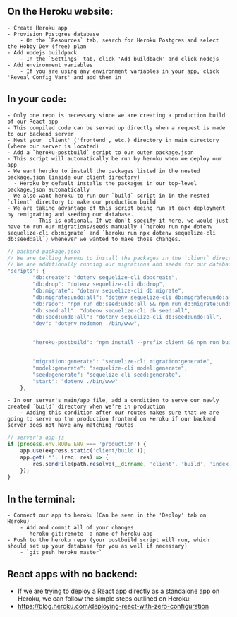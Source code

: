 ## On the Heroku website:
	- Create Heroku app
	- Provision Postgres database
		- On the `Resources` tab, search for Heroku Postgres and select the Hobby Dev (free) plan
	- Add nodejs buildpack
		- In the `Settings` tab, click 'Add buildback' and click nodejs
	- Add environment variables
		- If you are using any environment variables in your app, click 'Reveal Config Vars' and add them in

## In your code:
	- Only one repo is necessary since we are creating a production build of our React app
    - This compiled code can be served up directly when a request is made to our backend server
	- Nest your 'client' ('frontend', etc.) directory in main directory (where our server is located)
	- Add a `heroku-postbuild` script to our outer package.json
    - This script will automatically be run by heroku when we deploy our app
    - We want heroku to install the packages listed in the nested package.json (inside our client directory)
      - Heroku by default installs the packages in our top-level package.json automatically
    - We also want heroku to run our `build` script in in the nested `client` directory to make our production build
    - We are taking advantage of this script being run at each deployment by remigrating and seeding our database.
			- This is optional. If we don't specify it here, we would just have to run our migrations/seeds manually (`heroku run npx dotenv sequelize-cli db:migrate` and `heroku run npx dotenv sequelize-cli db:seed:all`) whenever we wanted to make those changes.
```js
// backend package.json
// We are telling heroku to install the packages in the `client` directory, then run the `build` command in that directory
// We are additionally running our migrations and seeds for our database so that we don't have to do that extra step with each deployment
"scripts": {
		"db:create": "dotenv sequelize-cli db:create",
		"db:drop": "dotenv sequelize-cli db:drop",
		"db:migrate": "dotenv sequelize-cli db:migrate",
		"db:migrate:undo:all": "dotenv sequelize-cli db:migrate:undo:all",
		"db:redo": "npm run db:seed:undo:all && npm run db:migrate:undo:all && npm run db:migrate && npm run db:seed:all",
		"db:seed:all": "dotenv sequelize-cli db:seed:all",
		"db:seed:undo:all": "dotenv sequelize-cli db:seed:undo:all",
		"dev": "dotenv nodemon ./bin/www",


		"heroku-postbuild": "npm install --prefix client && npm run build --prefix client && npm run db:redo",


		"migration:generate": "sequelize-cli migration:generate",
		"model:generate": "sequelize-cli model:generate",
		"seed:generate": "sequelize-cli seed:generate",
		"start": "dotenv ./bin/www"
	},
```

	- In our server's main/app file, add a condition to serve our newly created `build` directory when we're in production
		- Adding this condition after our routes makes sure that we are going to serve up the production frontend on Heroku if our backend server does not have any matching routes
```js
// server's app.js
if (process.env.NODE_ENV === 'production') {
	app.use(express.static('client/build'));
	app.get('*', (req, res) => {
		res.sendFile(path.resolve(__dirname, 'client', 'build', 'index.html'));
	});
}
```

## In the terminal:
	- Connect our app to heroku (Can be seen in the 'Deploy' tab on Heroku)
		- Add and commit all of your changes
		- `heroku git:remote -a name-of-heroku-app`
	- Push to the heroku repo (your postbuild script will run, which should set up your database for you as well if necessary)
		- `git push heroku master`



## React apps with no backend:
- If we are trying to deploy a React app directly as a standalone app on Heroku, we can follow the simple steps outlined on Heroku:
- https://blog.heroku.com/deploying-react-with-zero-configuration
